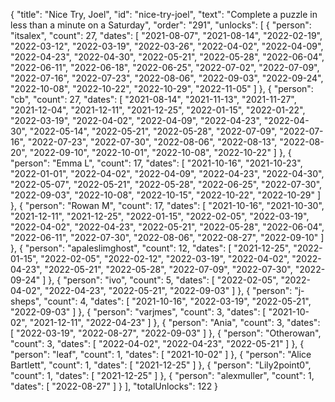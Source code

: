 {
  "title": "Nice Try, Joel",
  "id": "nice-try-joel",
  "text": "Complete a puzzle in less than a minute on a Saturday",
  "order": "291",
  "unlocks": [
    {
      "person": "itsalex",
      "count": 27,
      "dates": [
        "2021-08-07",
        "2021-08-14",
        "2022-02-19",
        "2022-03-12",
        "2022-03-19",
        "2022-03-26",
        "2022-04-02",
        "2022-04-09",
        "2022-04-23",
        "2022-04-30",
        "2022-05-21",
        "2022-05-28",
        "2022-06-04",
        "2022-06-11",
        "2022-06-18",
        "2022-06-25",
        "2022-07-02",
        "2022-07-09",
        "2022-07-16",
        "2022-07-23",
        "2022-08-06",
        "2022-09-03",
        "2022-09-24",
        "2022-10-08",
        "2022-10-22",
        "2022-10-29",
        "2022-11-05"
      ]
    },
    {
      "person": "cb",
      "count": 27,
      "dates": [
        "2021-08-14",
        "2021-11-13",
        "2021-11-27",
        "2021-12-04",
        "2021-12-11",
        "2021-12-25",
        "2022-01-15",
        "2022-01-22",
        "2022-03-19",
        "2022-04-02",
        "2022-04-09",
        "2022-04-23",
        "2022-04-30",
        "2022-05-14",
        "2022-05-21",
        "2022-05-28",
        "2022-07-09",
        "2022-07-16",
        "2022-07-23",
        "2022-07-30",
        "2022-08-06",
        "2022-08-13",
        "2022-08-20",
        "2022-09-10",
        "2022-10-01",
        "2022-10-08",
        "2022-10-22"
      ]
    },
    {
      "person": "Emma L",
      "count": 17,
      "dates": [
        "2021-10-16",
        "2021-10-23",
        "2022-01-01",
        "2022-04-02",
        "2022-04-09",
        "2022-04-23",
        "2022-04-30",
        "2022-05-07",
        "2022-05-21",
        "2022-05-28",
        "2022-06-25",
        "2022-07-30",
        "2022-09-03",
        "2022-10-08",
        "2022-10-15",
        "2022-10-22",
        "2022-10-29"
      ]
    },
    {
      "person": "Rowan M",
      "count": 17,
      "dates": [
        "2021-10-16",
        "2021-10-30",
        "2021-12-11",
        "2021-12-25",
        "2022-01-15",
        "2022-02-05",
        "2022-03-19",
        "2022-04-02",
        "2022-04-23",
        "2022-05-21",
        "2022-05-28",
        "2022-06-04",
        "2022-06-11",
        "2022-07-30",
        "2022-08-06",
        "2022-08-27",
        "2022-09-10"
      ]
    },
    {
      "person": "apaleslimghost",
      "count": 12,
      "dates": [
        "2021-12-25",
        "2022-01-15",
        "2022-02-05",
        "2022-02-12",
        "2022-03-19",
        "2022-04-02",
        "2022-04-23",
        "2022-05-21",
        "2022-05-28",
        "2022-07-09",
        "2022-07-30",
        "2022-09-24"
      ]
    },
    {
      "person": "ivo",
      "count": 5,
      "dates": [
        "2022-02-05",
        "2022-04-02",
        "2022-04-23",
        "2022-05-21",
        "2022-09-03"
      ]
    },
    {
      "person": "j-sheps",
      "count": 4,
      "dates": [
        "2021-10-16",
        "2022-03-19",
        "2022-05-21",
        "2022-09-03"
      ]
    },
    {
      "person": "varjmes",
      "count": 3,
      "dates": [
        "2021-10-02",
        "2021-12-11",
        "2022-04-23"
      ]
    },
    {
      "person": "Ania",
      "count": 3,
      "dates": [
        "2022-03-19",
        "2022-08-27",
        "2022-09-03"
      ]
    },
    {
      "person": "Otherowan",
      "count": 3,
      "dates": [
        "2022-04-02",
        "2022-04-23",
        "2022-05-21"
      ]
    },
    {
      "person": "leaf",
      "count": 1,
      "dates": [
        "2021-10-02"
      ]
    },
    {
      "person": "Alice Bartlett",
      "count": 1,
      "dates": [
        "2021-12-25"
      ]
    },
    {
      "person": "Lily2point0",
      "count": 1,
      "dates": [
        "2021-12-25"
      ]
    },
    {
      "person": "alexmuller",
      "count": 1,
      "dates": [
        "2022-08-27"
      ]
    }
  ],
  "totalUnlocks": 122
}